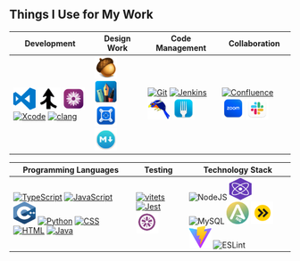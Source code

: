 ## Things I Use for My Work

|**Development**|**Design Work**|**Code Management**|**Collaboration**|
|---|---|---|---|
|<a href="https://code.visualstudio.com/"><img src="https://raw.githubusercontent.com/mike-lischke/mike-lischke/master/images/vscode-logo.svg" title="Visual Studio Code" alt="Visual Studio Code" width="40" height="40" /></a>&nbsp;<a href="https://www.araxis.com/merge/index.en"><img src="https://raw.githubusercontent.com/mike-lischke/mike-lischke/master/images/araxis-merge.jpg" title="Araxis Merge Visual Diff" alt="Araxis Merge" width="40" height="40" /></a>&nbsp;<a href="https://macromates.com/"><img src="https://raw.githubusercontent.com/mike-lischke/mike-lischke/master/images/textmate-logo.png" title="TextMate" alt="TextMate" width="40" height="40" /></a>&nbsp;<a href="https://developer.apple.com/xcode/"><img src="https://cdn.jsdelivr.net/gh/devicons/devicon/icons/xcode/xcode-original.svg" title="Xcode" alt="Xcode" width="40" height="40" /></a>&nbsp;<a href="https://clang.llvm.org/"><img src="https://clangpowertools.com/assets/svg/logoClangPowerTools2.svg" title="clang" alt="clang" width="40" height="40" /></a>|<a href="https://flyingmeat.com/acorn/"><img src="https://raw.githubusercontent.com/mike-lischke/mike-lischke/master/images/acorn-logo.png" title="Acorn Image Editor" alt="Acorn" width="40" height="40" /></a>&nbsp;<a href="https://www.graphic.com/"><img src="https://raw.githubusercontent.com/mike-lischke/mike-lischke/master/images/graphic-logo.svg" title="Graphic.app Vector Image Editor" alt="Graphic.app" width="40" height="40" /></a>&nbsp;<a href="https://xscopeapp.com/"><img src="https://raw.githubusercontent.com/mike-lischke/mike-lischke/master/images/xscope-logo.svg" title="xScope Screen Inspection Tool" alt="xScope" width="40" height="40" /></a>&nbsp;<a href="https://macdown.uranusjr.com/"><img src="https://raw.githubusercontent.com/mike-lischke/mike-lischke/master/images/macdown-logo.png" title="The Open Source Markdown Editor for macOS" alt="MacDown" width="40" height="40" /></a>&nbsp;|<a href="https://git-scm.com/"><img src="https://cdn.jsdelivr.net/gh/devicons/devicon/icons/git/git-original.svg" title="Git Source Code Management" alt="Git" width="40" height="40"/></a>&nbsp;<a href="https://www.jenkins.io/"><img src="https://cdn.jsdelivr.net/gh/devicons/devicon/icons/jenkins/jenkins-line.svg" title="Jenkins Continuous Integration" alt="Jenkins" width="40" height="40"/></a>&nbsp;<a href="https://www.gerritcodereview.com/"><img src="https://raw.githubusercontent.com/mike-lischke/mike-lischke/master/images/gerrit-logo.png" title="Gerrit Code Review" alt="Gerrit" width="40" height="40" /></a>&nbsp;<a href="https://fork.dev/"><img src="https://raw.githubusercontent.com/mike-lischke/mike-lischke/master/images/fork-logo.svg" title="Fork Graphical Git Client" alt="Fork" width="40" height="40" /></a>&nbsp;|<a href="https://www.atlassian.com/software/confluence"><img src="https://cdn.jsdelivr.net/gh/devicons/devicon/icons/confluence/confluence-original.svg" title="Confluence " alt="Confluence" width="40" height="40"/></a>&nbsp;<a href="https://zoom.us/"><img src="https://raw.githubusercontent.com/mike-lischke/mike-lischke/master/images/zoom-logo.svg" title="Zoom Video Conferencing" alt="Zoom" width="40" height="40" /></a>&nbsp;<a href="https://slack.com/"><img src="https://raw.githubusercontent.com/mike-lischke/mike-lischke/master/images/slack-logo.svg" title="Slack Chat Client" alt="Slack" width="40" height="40" /></a>&nbsp;|


|**Programming Languages**|**Testing**|**Technology Stack**|
|---|---|---|
|<a href="https://www.typescriptlang.org/"><img src="https://cdn.jsdelivr.net/gh/devicons/devicon/icons/typescript/typescript-original.svg"  title="TypeScript" alt="TypeScript" width="40" height="40"/></a>&nbsp;<a href="https://developer.mozilla.org/en-US/docs/Web/javascript"><img src="https://cdn.jsdelivr.net/gh/devicons/devicon/icons/javascript/javascript-original.svg"  title="JavaScript" alt="JavaScript" width="40" height="40"/></a>&nbsp;<a href="https://en.wikipedia.org/wiki/C%2B%2B"><img src="https://raw.githubusercontent.com/mike-lischke/mike-lischke/master/images/cpp-logo.svg" title="C++" alt="C++" width="40" height="40"/></a>&nbsp;<a href="https://www.python.org/"><img src="https://cdn.jsdelivr.net/gh/devicons/devicon/icons/python/python-original.svg" title="Python" alt="Python" width="40" height="40"/></a>&nbsp;<a href="https://developer.mozilla.org/en-US/docs/Learn/CSS"><img src="https://cdn.jsdelivr.net/gh/devicons/devicon/icons/css3/css3-original.svg" title="CSS" alt="CSS" width="40" height="40"/></a>&nbsp;<a href="https://developer.mozilla.org/en-US/docs/Learn/HTML"><img src="https://cdn.jsdelivr.net/gh/devicons/devicon/icons/html5/html5-original.svg"  title="HTML" alt="HTML" width="40" height="40"/></a>&nbsp;<a href="https://www.java.com/"><img src="https://cdn.jsdelivr.net/gh/devicons/devicon/icons/java/java-original.svg" title="Java" alt="Java" width="40" height="40" /></a>|<a href="https://vitest.dev"><img src="https://cdn.jsdelivr.net/gh/devicons/devicon@latest/icons/vitest/vitest-original.svg"  title="vitest" alt="vitets" width="40" height="40"/></a>&nbsp;<a href="https://jestjs.io/"><img src="https://cdn.jsdelivr.net/gh/devicons/devicon/icons/jest/jest-plain.svg" title="Jest" alt="Jest" width="40" height="40" /></a>&nbsp;<a href="https://jasmine.github.io/index.html"><img src="https://raw.githubusercontent.com/mike-lischke/mike-lischke/master/images/jasmine-logo.svg" title="Jasmine" alt="Jasmine" width="40" height="40" /></a>|<img src="https://cdn.jsdelivr.net/gh/devicons/devicon/icons/nodejs/nodejs-original-wordmark.svg" title="NodeJS" alt="NodeJS" width="40" height="40"/>&nbsp;<img src="https://raw.githubusercontent.com/mike-lischke/mike-lischke/master/images/preact-logo.svg" title="Preact" alt="Preact" width="40" height="40"/>&nbsp;<img src="https://cdn.jsdelivr.net/gh/devicons/devicon/icons/mysql/mysql-original.svg"  title="MySQL"  alt="MySQL" width="40" height="40"/>&nbsp;<img src="https://raw.githubusercontent.com/mike-lischke/mike-lischke/master/images/ANTLRng2.svg" title="ANTLR Next Generation" alt="ANTLRng" width="40" height="40"/>&nbsp;<img src="https://raw.githubusercontent.com/mike-lischke/mike-lischke/master/images/esbuild-logo.png" title="esbuild" alt="esbuild" width="40" height="40" />&nbsp;<img src="https://raw.githubusercontent.com/mike-lischke/mike-lischke/master/images/vite-logo.png" title="Vite Frontend Tooling" alt="Vite" width="40" height="40" />&nbsp;<img src="https://cdn.jsdelivr.net/gh/devicons/devicon/icons/eslint/eslint-original.svg" title="ESLint" alt="ESLint" width="40" height="40" />&nbsp; 
